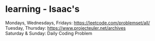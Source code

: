 # learning - Isaac's
Mondays, Wednesdays, Fridays: https://leetcode.com/problemset/all/  
Tuesday, Thursday: https://www.projecteuler.net/archives  
Saturday & Sunday: Daily Coding Problem  
